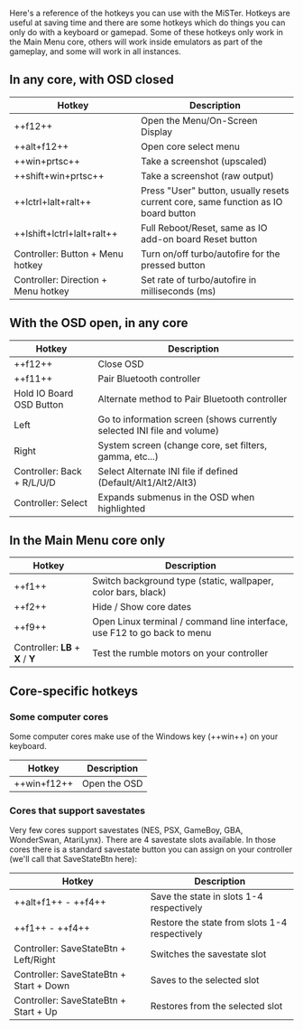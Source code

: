 Here's a reference of the hotkeys you can use with the MiSTer. Hotkeys are useful at saving time and there are some hotkeys which do things you can only do with a keyboard or gamepad. Some of these hotkeys only work in the Main Menu core, others will work inside emulators as part of the gameplay, and some will work in all instances.

## In any core, with OSD closed

| Hotkey                                    | Description                                                                        |
| ----------------------------------------- | ---------------------------------------------------------------------------------- |
| ++f12++                                   | Open the Menu/On-Screen Display                                                    |
| ++alt+f12++                               | Open core select menu                                                              |
| ++win+prtsc++                             | Take a screenshot (upscaled)                                                       |
| ++shift+win+prtsc++                       | Take a screenshot (raw output)                                                     |
| ++lctrl+lalt+ralt++                       | Press "User" button, usually resets current core, same function as IO board button |
| ++lshift+lctrl+lalt+ralt++                | Full Reboot/Reset, same as IO add-on board Reset button                            |
| Controller: Button + Menu hotkey          | Turn on/off turbo/autofire for the pressed button                                  |
| Controller: Direction + Menu hotkey       | Set rate of turbo/autofire in milliseconds (ms)                                    |

## With the OSD open, in any core

| Hotkey                     | Description                                                             |
| -------------------------- | ----------------------------------------------------------------------- |
| ++f12++                    | Close OSD                                                               |
| ++f11++                    | Pair Bluetooth controller                                               |
| Hold IO Board OSD Button   | Alternate method to Pair Bluetooth controller
| Left                       | Go to information screen (shows currently selected INI file and volume) |
| Right                      | System screen (change core, set filters, gamma, etc...)                 |
| Controller: Back + R/L/U/D | Select Alternate INI file if defined (Default/Alt1/Alt2/Alt3)           |
| Controller: Select         | Expands submenus in the OSD when highlighted                            |

## In the Main Menu core only

| Hotkey                    | Description                                                              |
| ---------------------------------- | ------------------------------------------------------------------------ |
| ++f1++                             | Switch background type (static, wallpaper, color bars, black)            |
| ++f2++                             | Hide / Show core dates                                                   |
| ++f9++                             | Open Linux terminal / command line interface, use F12 to go back to menu |
| Controller: **LB** + **X** / **Y** | Test the rumble motors on your controller                                |

## Core-specific hotkeys

### Some computer cores

Some computer cores make use of the Windows key (++win++) on your keyboard.

| Hotkey      | Description  |
| ----------- | ------------ |
| ++win+f12++ | Open the OSD |

### Cores that support savestates

Very few cores support savestates (NES, PSX, GameBoy, GBA, WonderSwan, AtariLynx). There are 4 savestate slots available. In those cores there is a standard savestate button you can assign on your controller (we'll call that SaveStateBtn here):

| Hotkey                                  | Description                                   |
| --------------------------------------- | --------------------------------------------- |
| ++alt+f1++ - ++f4++                     | Save the state in slots 1-4 respectively      | 
| ++f1++ - ++f4++                         | Restore the state from slots 1-4 respectively |
| Controller: SaveStateBtn + Left/Right   | Switches the savestate slot                   |
| Controller: SaveStateBtn + Start + Down | Saves to the selected slot                    |
| Controller: SaveStateBtn + Start + Up   | Restores from the selected slot               |
